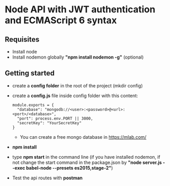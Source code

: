# Node API with JWT authentication and ECMAScript 6 syntax
## Requisites
* Install node
* Install nodemon globally **"npm install nodemon -g"** (optional)

## Getting started
* create a **config folder** in the root of the project (mkdir config)
* create a **config.js** file inside config folder with this content:

  ```
  module.exports = {
    "database": "mongodb://<user>:<password>@<url>:<port>/<database>",
    "port": process.env.PORT || 3000,
    "secretKey": "YourSecretKey"
  }
  ```
  
  * You can create a free mongo database in https://mlab.com/
* **npm install**
* type **npm start** in the command line (if you have installed nodemon, if not change the start command in the package.json by **"node server.js --exec babel-node --presets es2015,stage-2"**)
* Test the api routes with **postman**
